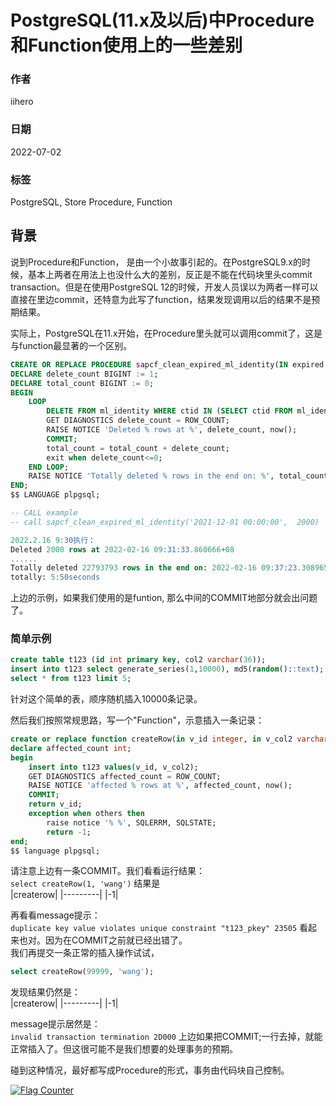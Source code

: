 # PostgreSQL(11.x及以后)中Procedure和Function使用上的一些差别

### 作者

iihero

### 日期

2022-07-02

### 标签

PostgreSQL, Store Procedure, Function

## 背景
说到Procedure和Function， 是由一个小故事引起的。在PostgreSQL9.x的时候，基本上两者在用法上也没什么大的差别，反正是不能在代码块里头commit transaction。但是在使用PostgreSQL 12的时候，开发人员误以为两者一样可以直接在里边commit，还特意为此写了function，结果发现调用以后的结果不是预期结果。

实际上，PostgreSQL在11.x开始，在Procedure里头就可以调用commit了，这是与function最显著的一个区别。

```SQL
CREATE OR REPLACE PROCEDURE sapcf_clean_expired_ml_identity(IN expired timestamp, IN batch_count integer) AS $$
DECLARE delete_count BIGINT := 1;
DECLARE total_count BIGINT := 0;
BEGIN
    LOOP
        DELETE FROM ml_identity WHERE ctid IN (SELECT ctid FROM ml_identity b WHERE b.LAST_CHECK_IN < expired AND (b.ID_TYPE = 'RQ' OR b.ID_TYPE = 'CN') LIMIT batch_count);
        GET DIAGNOSTICS delete_count = ROW_COUNT;
        RAISE NOTICE 'Deleted % rows at %', delete_count, now();
        COMMIT;
        total_count = total_count + delete_count;
        exit when delete_count<=0;
    END LOOP;
    RAISE NOTICE 'Totally deleted % rows in the end on: %', total_count, now();
END;
$$ LANGUAGE plpgsql;

-- CALL example
-- call sapcf_clean_expired_ml_identity('2021-12-01 00:00:00',  2000)

2022.2.16 9:30执行：
Deleted 2000 rows at 2022-02-16 09:31:33.860666+08
......
Totally deleted 22793793 rows in the end on: 2022-02-16 09:37:23.308965+08
totally: 5:50seconds
```

上边的示例，如果我们使用的是funtion, 那么中间的COMMIT地部分就会出问题了。

### 简单示例

```sql
create table t123 (id int primary key, col2 varchar(36));
insert into t123 select generate_series(1,10000), md5(random()::text);
select * from t123 limit 5;
```
针对这个简单的表，顺序随机插入10000条记录。

然后我们按照常规思路，写一个"Function"，示意插入一条记录：  
```SQL
create or replace function createRow(in v_id integer, in v_col2 varchar(32)) returns int as $$
declare affected_count int;
begin 
	insert into t123 values(v_id, v_col2);
	GET DIAGNOSTICS affected_count = ROW_COUNT;
	RAISE NOTICE 'affected % rows at %', affected_count, now();
    COMMIT;
    return v_id;
    exception when others then 
		raise notice '% %', SQLERRM, SQLSTATE;
		return -1;
end;
$$ language plpgsql;
```
请注意上边有一条COMMIT。我们看看运行结果：  
`select createRow(1, 'wang')`
结果是  
|createrow|
|---------|
|-1|

再看看message提示：  
` duplicate key value violates unique constraint "t123_pkey" 23505 `
看起来也对。因为在COMMIT之前就已经出错了。  
我们再提交一条正常的插入操作试试，  
```sql
select createRow(99999, 'wang');
```
发现结果仍然是：  
|createrow|
|---------|
|-1|


message提示居然是：  
`invalid transaction termination 2D000`
上边如果把COMMIT;一行去掉，就能正常插入了。但这很可能不是我们想要的处理事务的预期。

碰到这种情况，最好都写成Procedure的形式，事务由代码块自己控制。


<a rel="nofollow"  href="https://info.flagcounter.com/tFcK"><img src="https://s11.flagcounter.com/countxl/tFcK/bg_FFFFFF/txt_000000/border_CCCCCC/columns_2/maxflags_10/viewers_0/labels_1/pageviews_1/flags_0/percent_0/" alt="Flag Counter" border="0" alt="Flag Counter"  border="0"></a> 